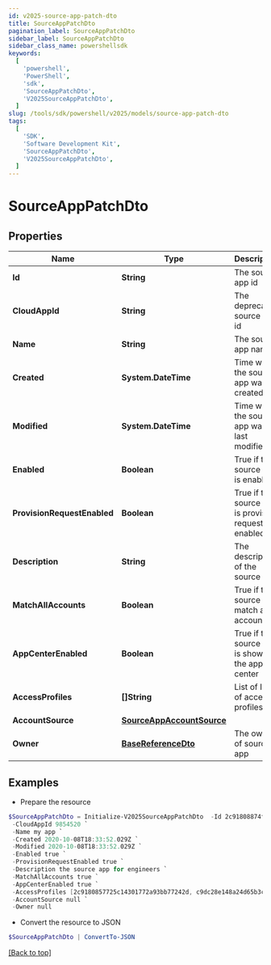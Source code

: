 ```yaml
---
id: v2025-source-app-patch-dto
title: SourceAppPatchDto
pagination_label: SourceAppPatchDto
sidebar_label: SourceAppPatchDto
sidebar_class_name: powershellsdk
keywords:
  [
    'powershell',
    'PowerShell',
    'sdk',
    'SourceAppPatchDto',
    'V2025SourceAppPatchDto',
  ]
slug: /tools/sdk/powershell/v2025/models/source-app-patch-dto
tags:
  [
    'SDK',
    'Software Development Kit',
    'SourceAppPatchDto',
    'V2025SourceAppPatchDto',
  ]
---
```


# SourceAppPatchDto

## Properties

| Name | Type | Description | Notes |
| --- | --- | --- | --- |
| **Id** | **String** | The source app id | [optional] |
| **CloudAppId** | **String** | The deprecated source app id | [optional] |
| **Name** | **String** | The source app name | [optional] |
| **Created** | **System.DateTime** | Time when the source app was created | [optional] |
| **Modified** | **System.DateTime** | Time when the source app was last modified | [optional] |
| **Enabled** | **Boolean** | True if the source app is enabled | [optional] [default to $false] |
| **ProvisionRequestEnabled** | **Boolean** | True if the source app is provision request enabled | [optional] [default to $false] |
| **Description** | **String** | The description of the source app | [optional] |
| **MatchAllAccounts** | **Boolean** | True if the source app match all accounts | [optional] [default to $false] |
| **AppCenterEnabled** | **Boolean** | True if the source app is shown in the app center | [optional] [default to $true] |
| **AccessProfiles** | **[]String** | List of IDs of access profiles | [optional] |
| **AccountSource** | [**SourceAppAccountSource**](source-app-account-source) |  | [optional] |
| **Owner** | [**BaseReferenceDto**](base-reference-dto) | The owner of source app | [optional] |

## Examples

- Prepare the resource

```powershell
$SourceAppPatchDto = Initialize-V2025SourceAppPatchDto  -Id 2c91808874ff91550175097daaec161c `
 -CloudAppId 9854520 `
 -Name my app `
 -Created 2020-10-08T18:33:52.029Z `
 -Modified 2020-10-08T18:33:52.029Z `
 -Enabled true `
 -ProvisionRequestEnabled true `
 -Description the source app for engineers `
 -MatchAllAccounts true `
 -AppCenterEnabled true `
 -AccessProfiles [2c9180857725c14301772a93bb77242d, c9dc28e148a24d65b3ccb5fb8ca5ddd9] `
 -AccountSource null `
 -Owner null
```

- Convert the resource to JSON

```powershell
$SourceAppPatchDto | ConvertTo-JSON
```

[[Back to top]](#)
